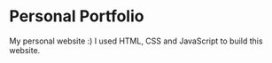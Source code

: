 # Personal Portfolio
My personal website :)
I used HTML, CSS and JavaScript to build this website. 
